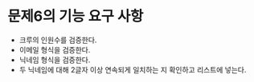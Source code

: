 # 문제6의 기능 요구 사항

- 크루의 인원수를 검증한다.
- 이메일 형식을 검증한다.
- 닉네임 형식을 검증한다.
- 두 닉네임에 대해 2글자 이상 연속되게 일치하는 지 확인하고 리스트에 넣는다.